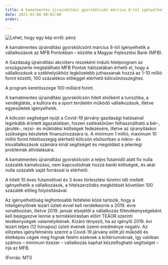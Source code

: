 ```yaml
---
title: A kamatmentes újraindítási gyorskölcsön március 8-tól igényelhető
date: 2021-03-08 00:03:00
order: 

---
```

![Lehet, hogy egy kép erről: pénz](https://scontent-vie1-1.xx.fbcdn.net/v/t1.6435-9/161064424_1170391293393707_293514287840862484_n.jpg?_nc_cat=104&ccb=1-3&_nc_sid=730e14&_nc_ohc=yw8QXqrPSmcAX8y6eyE&_nc_ht=scontent-vie1-1.xx&oh=27f3771dbad980aef5904350b34c02c4&oe=60D275D7)

A kamatmentes újraindítási gyorskölcsönt március 8-tól igényelhetik a vállalkozások az MFB Pontokban – közölte a Magyar Fejlesztési Bank (MFB).

A Gazdaság újraindítási akcióterv részeként induló hitelprogram az országszerte megtalálható MFB Pontok hálózatában érhető el, hogy a vállalkozások a székhelyükhöz legközelebb juthassanak hozzá az 1-10 millió forint közötti, 100 százalékos előleggel elérhető kölcsönösszeghez.

A program keretösszege 100 milliárd forint.

A kamatmentes újraindítási gyorskölcsön hitelt elsőként a turisztika, a vendéglátás, a kultúra és a sport területén működő vállalkozások, illetve egyesületek igényelhetik.

A kölcsön segítséget nyújt a Covid-19 járvány gazdasági hatásaival leginkább érintett ágazatokban, hiszen széleskörűen felhasználható a bér-, járulék-, rezsi- és működési költségek fedezésére, illetve az újranyitáskor szükséges készletek finanszírozására is. A minimum 1 millió, maximum 10 millió forint hitelösszegig elérhető kölcsön elsősorban a mikro- és kisvállalkozások számára kínál segítséget és megoldást a jelenlegi problémák áthidalására.

A kamatmentes újraindítási gyorskölcsön a teljes futamidő alatt fix nulla százalék kamatozású, nem kapcsolódnak hozzá banki költségek, és akár nulla százalék saját forrással is elérhető.

A hitelt 10 éves futamidővel és 3 éves törlesztési türelmi idő mellett igényelhetik a vállalkozások, a hitelszerződés megkötését követően 100 százalék előleg folyósításával.

Az igényelhetőség legfontosabb feltételei közé tartozik, hogy a hiteligénylőnek lezárt üzleti évvel kell rendelkeznie a 2019. évre vonatkozóan, illetve 2019. január elsejétől a vállalkozás főtevékenységeként kell bejegyezve lennie a termékleírásban előírt TEÁOR szerinti tevékenységek valamelyikének. Kizáró tényező, ha az igénylő 2019. évi lezárt teljes (12 hónapos) üzleti évének üzemi eredménye negatív. Az előzetes igényfelmérés szerint a Covid-19 járvány előtt jól működő és életképes cégek meg fognak felelni ezeknek a kritériumoknak, így valóban számos – minimum tízezer – vállalkozás kaphat kézzelfogható segítséget – írja az MFB.

(Forrás: MTI)